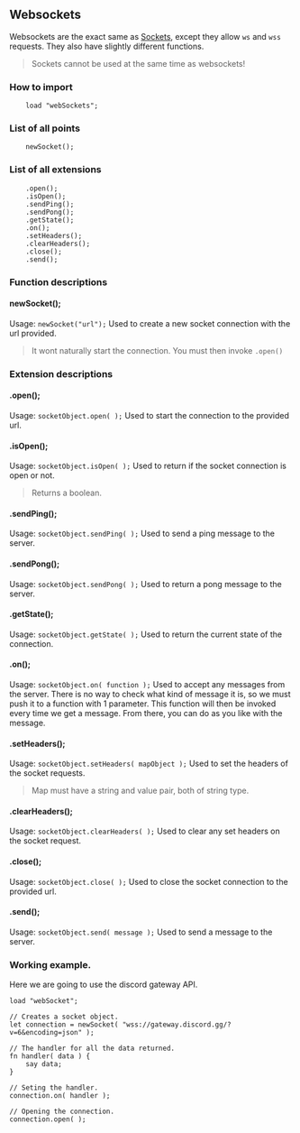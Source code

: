## Websockets
Websockets are the exact same as [Sockets](api/sockets.md), except they allow `ws` and `wss` requests.
They also have slightly different functions.

> Sockets cannot be used at the same time as websockets!

### How to import
~~~ mani
    load "webSockets";
~~~

### List of all points
~~~ mani
    newSocket();
~~~

### List of all extensions
~~~ mani
    .open();
    .isOpen();
    .sendPing();
    .sendPong();
    .getState();
    .on();
    .setHeaders();
    .clearHeaders();
    .close();
    .send();
~~~

### Function descriptions

#### newSocket();
Usage: `newSocket("url");`
Used to create a new socket connection with the url provided.
> It wont naturally start the connection. You must then invoke `.open()`

### Extension descriptions

#### .open();
Usage: `socketObject.open( );`
Used to start the connection to the provided url.

#### .isOpen();
Usage: `socketObject.isOpen( );`
Used to return if the socket connection is open or not.
> Returns a boolean.

#### .sendPing();
Usage: `socketObject.sendPing( );`
Used to send a ping message to the server.

#### .sendPong();
Usage: `socketObject.sendPong( );`
Used to return a pong message to the server.

#### .getState();
Usage: `socketObject.getState( );`
Used to return the current state of the connection.

#### .on();
Usage: `socketObject.on( function );`
Used to accept any messages from the server.
There is no way to check what kind of message it is, so we must push it to a function with 1 parameter. This function will then be invoked every time we get a message. From there, you can do as you like with the message.

#### .setHeaders();
Usage: `socketObject.setHeaders( mapObject );`
Used to set the headers of the socket requests.
> Map must have a string and value pair, both of string type.

#### .clearHeaders();
Usage: `socketObject.clearHeaders( );`
Used to clear any set headers on the socket request.

#### .close();
Usage: `socketObject.close( );`
Used to close the socket connection to the provided url.

#### .send();
Usage: `socketObject.send( message );`
Used to send a message to the server.


### Working example.
Here we are going to use the discord gateway API.

~~~ mani
load "webSocket";

// Creates a socket object.
let connection = newSocket( "wss://gateway.discord.gg/?v=6&encoding=json" );

// The handler for all the data returned.
fn handler( data ) {
    say data;
}

// Seting the handler.
connection.on( handler );

// Opening the connection.
connection.open( );
~~~